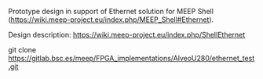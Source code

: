 Prototype design in support of Ethernet solution for MEEP Shell (https://wiki.meep-project.eu/index.php/MEEP_Shell#Ethernet).

Design description: https://wiki.meep-project.eu/index.php/ShellEthernet

git clone https://gitlab.bsc.es/meep/FPGA_implementations/AlveoU280/ethernet_test.git
